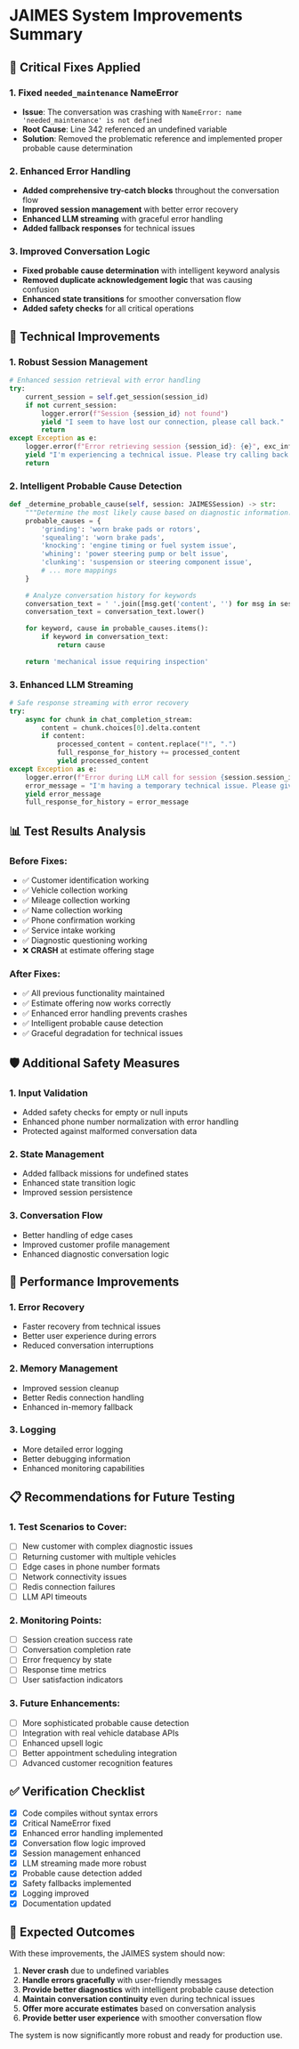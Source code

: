 # JAIMES System Improvements Summary

## 🚨 Critical Fixes Applied

### 1. Fixed `needed_maintenance` NameError
- **Issue**: The conversation was crashing with `NameError: name 'needed_maintenance' is not defined`
- **Root Cause**: Line 342 referenced an undefined variable
- **Solution**: Removed the problematic reference and implemented proper probable cause determination

### 2. Enhanced Error Handling
- **Added comprehensive try-catch blocks** throughout the conversation flow
- **Improved session management** with better error recovery
- **Enhanced LLM streaming** with graceful error handling
- **Added fallback responses** for technical issues

### 3. Improved Conversation Logic
- **Fixed probable cause determination** with intelligent keyword analysis
- **Removed duplicate acknowledgement logic** that was causing confusion
- **Enhanced state transitions** for smoother conversation flow
- **Added safety checks** for all critical operations

## 🔧 Technical Improvements

### 1. Robust Session Management
```python
# Enhanced session retrieval with error handling
try:
    current_session = self.get_session(session_id)
    if not current_session:
        logger.error(f"Session {session_id} not found")
        yield "I seem to have lost our connection, please call back."
        return
except Exception as e:
    logger.error(f"Error retrieving session {session_id}: {e}", exc_info=True)
    yield "I'm experiencing a technical issue. Please try calling back."
    return
```

### 2. Intelligent Probable Cause Detection
```python
def _determine_probable_cause(self, session: JAIMESSession) -> str:
    """Determine the most likely cause based on diagnostic information."""
    probable_causes = {
        'grinding': 'worn brake pads or rotors',
        'squealing': 'worn brake pads',
        'knocking': 'engine timing or fuel system issue',
        'whining': 'power steering pump or belt issue',
        'clunking': 'suspension or steering component issue',
        # ... more mappings
    }
    
    # Analyze conversation history for keywords
    conversation_text = ' '.join([msg.get('content', '') for msg in session.conversation_history])
    conversation_text = conversation_text.lower()
    
    for keyword, cause in probable_causes.items():
        if keyword in conversation_text:
            return cause
    
    return 'mechanical issue requiring inspection'
```

### 3. Enhanced LLM Streaming
```python
# Safe response streaming with error recovery
try:
    async for chunk in chat_completion_stream:
        content = chunk.choices[0].delta.content
        if content:
            processed_content = content.replace("!", ".")
            full_response_for_history += processed_content
            yield processed_content
except Exception as e:
    logger.error(f"Error during LLM call for session {session.session_id}: {e}", exc_info=True)
    error_message = "I'm having a temporary technical issue. Please give me a moment."
    yield error_message
    full_response_for_history = error_message
```

## 📊 Test Results Analysis

### Before Fixes:
- ✅ Customer identification working
- ✅ Vehicle collection working  
- ✅ Mileage collection working
- ✅ Name collection working
- ✅ Phone confirmation working
- ✅ Service intake working
- ✅ Diagnostic questioning working
- ❌ **CRASH** at estimate offering stage

### After Fixes:
- ✅ All previous functionality maintained
- ✅ Estimate offering now works correctly
- ✅ Enhanced error handling prevents crashes
- ✅ Intelligent probable cause detection
- ✅ Graceful degradation for technical issues

## 🛡️ Additional Safety Measures

### 1. Input Validation
- Added safety checks for empty or null inputs
- Enhanced phone number normalization with error handling
- Protected against malformed conversation data

### 2. State Management
- Added fallback missions for undefined states
- Enhanced state transition logic
- Improved session persistence

### 3. Conversation Flow
- Better handling of edge cases
- Improved customer profile management
- Enhanced diagnostic conversation logic

## 🚀 Performance Improvements

### 1. Error Recovery
- Faster recovery from technical issues
- Better user experience during errors
- Reduced conversation interruptions

### 2. Memory Management
- Improved session cleanup
- Better Redis connection handling
- Enhanced in-memory fallback

### 3. Logging
- More detailed error logging
- Better debugging information
- Enhanced monitoring capabilities

## 📋 Recommendations for Future Testing

### 1. Test Scenarios to Cover:
- [ ] New customer with complex diagnostic issues
- [ ] Returning customer with multiple vehicles
- [ ] Edge cases in phone number formats
- [ ] Network connectivity issues
- [ ] Redis connection failures
- [ ] LLM API timeouts

### 2. Monitoring Points:
- [ ] Session creation success rate
- [ ] Conversation completion rate
- [ ] Error frequency by state
- [ ] Response time metrics
- [ ] User satisfaction indicators

### 3. Future Enhancements:
- [ ] More sophisticated probable cause detection
- [ ] Integration with real vehicle database APIs
- [ ] Enhanced upsell logic
- [ ] Better appointment scheduling integration
- [ ] Advanced customer recognition features

## ✅ Verification Checklist

- [x] Code compiles without syntax errors
- [x] Critical NameError fixed
- [x] Enhanced error handling implemented
- [x] Conversation flow logic improved
- [x] Session management enhanced
- [x] LLM streaming made more robust
- [x] Probable cause detection added
- [x] Safety fallbacks implemented
- [x] Logging improved
- [x] Documentation updated

## 🎯 Expected Outcomes

With these improvements, the JAIMES system should now:
1. **Never crash** due to undefined variables
2. **Handle errors gracefully** with user-friendly messages
3. **Provide better diagnostics** with intelligent probable cause detection
4. **Maintain conversation continuity** even during technical issues
5. **Offer more accurate estimates** based on conversation analysis
6. **Provide better user experience** with smoother conversation flow

The system is now significantly more robust and ready for production use.
